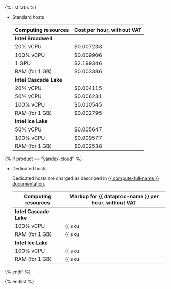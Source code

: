 {% list tabs %}

- Standard hosts

   | Computing resources | Cost per hour, without VAT |
   |---------------------|------------------------------|
   | **Intel Broadwell** |
   | 20% vCPU | $0.007233 |
   | 100% vCPU | $0.009906 |
   | 1 GPU | $2.199346 |
   | RAM (for 1 GB) | $0.003386 |
   | **Intel Cascade Lake** |
   | 20% vCPU | $0.004115 |
   | 50% vCPU | $0.006231 |
   | 100% vCPU | $0.010545 |
   | RAM (for 1 GB) | $0.002795 |
   | **Intel Ice Lake** |
   | 50% vCPU | $0.005647 |
   | 100% vCPU | $0.009577 |
   | RAM (for 1 GB) | $0.002538 |

{% if product == "yandex-cloud" %}

- Dedicated hosts

   Dedicated hosts are charged as described in [{{ compute-full-name }} documentation](../../compute/pricing.md#prices-dedicated-host).

   | Computing resources | Markup for {{ dataproc-name }} per hour, without VAT |
   |----------------------|--------------------------------------------------------|
   | **Intel Cascade Lake** |
   | 100% vCPU | {{ sku|USD|mdb.dataproc.v2.cpu.c100|string }} |
   | RAM (for 1 GB) | {{ sku|USD|mdb.dataproc.v2.ram|string }} |
   | **Intel Ice Lake** |
   | 100% vCPU | {{ sku|USD|mdb.dataproc.v3.cpu.c100|string }} |
   | RAM (for 1 GB) | {{ sku|USD|mdb.dataproc.v3.ram|string }} |

{% endif %}

{% endlist %}
